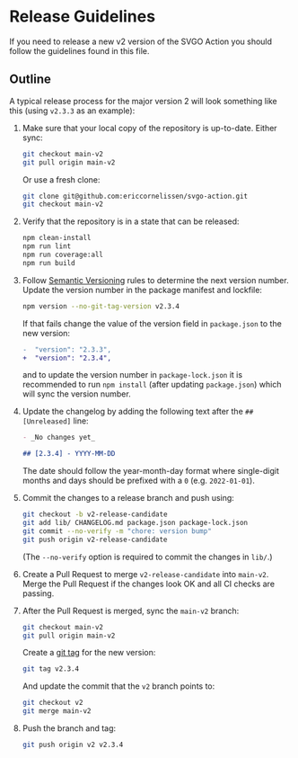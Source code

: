 # Release Guidelines

If you need to release a new v2 version of the SVGO Action you should follow the
guidelines found in this file.

## Outline

A typical release process for the major version 2 will look something like this
(using `v2.3.3` as an example):

1. Make sure that your local copy of the repository is up-to-date. Either sync:

   ```sh
   git checkout main-v2
   git pull origin main-v2
   ```

   Or use a fresh clone:

   ```sh
   git clone git@github.com:ericcornelissen/svgo-action.git
   git checkout main-v2
   ```

1. Verify that the repository is in a state that can be released:

   ```sh
   npm clean-install
   npm run lint
   npm run coverage:all
   npm run build
   ```

1. Follow [Semantic Versioning] rules to determine the next version number.
   Update the version number in the package manifest and lockfile:

   ```sh
   npm version --no-git-tag-version v2.3.4
   ```

   If that fails change the value of the version field in `package.json` to the
   new version:

   ```diff
   -  "version": "2.3.3",
   +  "version": "2.3.4",
   ```

   and to update the version number in `package-lock.json` it is recommended to
   run `npm install` (after updating `package.json`) which will sync the version
   number.

1. Update the changelog by adding the following text after the `## [Unreleased]`
   line:

   ```md
   - _No changes yet_

   ## [2.3.4] - YYYY-MM-DD
   ```

   The date should follow the year-month-day format where single-digit months
   and days should be prefixed with a `0` (e.g. `2022-01-01`).

1. Commit the changes to a release branch and push using:

   ```sh
   git checkout -b v2-release-candidate
   git add lib/ CHANGELOG.md package.json package-lock.json
   git commit --no-verify -m "chore: version bump"
   git push origin v2-release-candidate
   ```

   (The `--no-verify` option is required to commit the changes in `lib/`.)

1. Create a Pull Request to merge `v2-release-candidate` into `main-v2`. Merge
   the Pull Request if the changes look OK and all CI checks are passing.

1. After the Pull Request is merged, sync the `main-v2` branch:

   ```sh
   git checkout main-v2
   git pull origin main-v2
   ```

   Create a [git tag] for the new version:

   ```sh
   git tag v2.3.4
   ```

   And update the commit that the `v2` branch points to:

   ```sh
   git checkout v2
   git merge main-v2
   ```

1. Push the branch and tag:

   ```sh
   git push origin v2 v2.3.4
   ```

[git tag]: https://git-scm.com/book/en/v2/Git-Basics-Tagging
[semantic versioning]: https://semver.org/spec/v2.0.0.html
